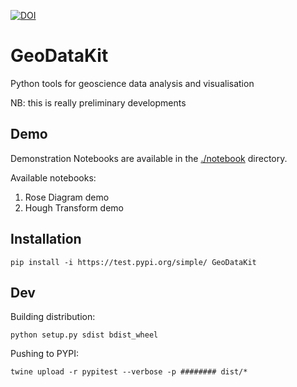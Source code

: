 

[![DOI](https://zenodo.org/badge/578120061.svg)](https://zenodo.org/doi/10.5281/zenodo.11450482)


# GeoDataKit
Python tools for geoscience data analysis and visualisation

NB: this is really preliminary developments

## Demo
Demonstration Notebooks are available in the [./notebook](./notebook) directory.

Available notebooks:
1. Rose Diagram demo
2. Hough Transform demo


## Installation
```
pip install -i https://test.pypi.org/simple/ GeoDataKit
```


## Dev
Building distribution:
```
python setup.py sdist bdist_wheel
```

Pushing to PYPI:
```
twine upload -r pypitest --verbose -p ######## dist/*
```

